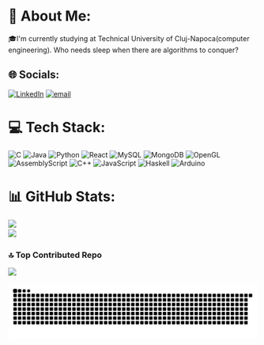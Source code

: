 # 💫 About Me:

🎓I'm currently studying at Technical University of Cluj-Napoca(computer engineering). Who needs sleep when there are algorithms to conquer?

## 🌐 Socials:

[![LinkedIn](https://img.shields.io/badge/LinkedIn-%230077B5.svg?logo=linkedin&logoColor=white)](https://linkedin.com/in/davide-andrei-muresan-661b68334/) [![email](https://img.shields.io/badge/Email-D14836?logo=gmail&logoColor=white)](mailto:davide.muresan2003@yahoo.com)

# 💻 Tech Stack:

![C](https://img.shields.io/badge/c-%2300599C.svg?style=for-the-badge&logo=c&logoColor=white) ![Java](https://img.shields.io/badge/java-%23ED8B00.svg?style=for-the-badge&logo=openjdk&logoColor=white) ![Python](https://img.shields.io/badge/python-3670A0?style=for-the-badge&logo=python&logoColor=ffdd54) ![React](https://img.shields.io/badge/react-%2320232a.svg?style=for-the-badge&logo=react&logoColor=%2361DAFB) ![MySQL](https://img.shields.io/badge/mysql-4479A1.svg?style=for-the-badge&logo=mysql&logoColor=white) ![MongoDB](https://img.shields.io/badge/MongoDB-%234ea94b.svg?style=for-the-badge&logo=mongodb&logoColor=white) ![OpenGL](https://img.shields.io/badge/OpenGL-white?logo=OpenGL&style=for-the-badge) ![AssemblyScript](https://img.shields.io/badge/assembly%20script-%23000000.svg?style=for-the-badge&logo=assemblyscript&logoColor=white) ![C++](https://img.shields.io/badge/c++-%2300599C.svg?style=for-the-badge&logo=c%2B%2B&logoColor=white) ![JavaScript](https://img.shields.io/badge/javascript-%23323330.svg?style=for-the-badge&logo=javascript&logoColor=%23F7DF1E) ![Haskell](https://img.shields.io/badge/Haskell-5e5086?style=for-the-badge&logo=haskell&logoColor=white) ![Arduino](https://img.shields.io/badge/-Arduino-00979D?style=for-the-badge&logo=Arduino&logoColor=white)

# 📊 GitHub Stats:

![](https://nirzak-streak-stats.vercel.app/?user=davideboss2003&theme=cobalt&hide_border=false)<br/>
![](https://github-readme-stats.vercel.app/api/top-langs/?username=davideboss2003&theme=cobalt&hide_border=false&include_all_commits=true&count_private=false&layout=compact)

### 🔝 Top Contributed Repo

![](https://github-contributor-stats.vercel.app/api?username=davideboss2003&limit=5&theme=dark&combine_all_yearly_contributions=true)

<picture>
  <source media="(prefers-color-scheme: dark)" srcset="https://raw.githubusercontent.com/davideboss2003/davideboss2003/output/github-snake-dark.svg" />
  <source media="(prefers-color-scheme: light)" srcset="https://raw.githubusercontent.com/davideboss2003/davideboss2003/output/github-snake.svg" />
  <img alt="github-snake" src="https://raw.githubusercontent.com/davideboss2003/davideboss2003/output/github-snake.svg" />
</picture>
